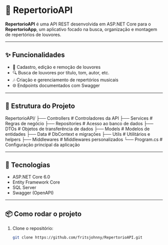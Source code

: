 # 🎵 RepertorioAPI

**RepertorioAPI** é uma API REST desenvolvida em ASP.NET Core para o **RepertorioApp**, um aplicativo focado na busca, organização e montagem de repertórios de louvores.

---

## ✨ Funcionalidades

- 📄 Cadastro, edição e remoção de louvores
- 🔍 Busca de louvores por título, tom, autor, etc.
- 🎶 Criação e gerenciamento de repertórios musicais
- 🌐 Endpoints documentados com Swagger

---

## 🧱 Estrutura do Projeto

RepertorioAPI/
├── Controllers # Controladores da API
├── Services # Regras de negócio
├── Repositories # Acesso ao banco de dados
├── DTOs # Objetos de transferência de dados
├── Models # Modelos de entidades
├── Data # DbContext e migrações
├── Utils # Utilitários e helpers
├── Middlewares # Middlewares personalizados
└── Program.cs # Configuração principal da aplicação

---

## 🚀 Tecnologias

- ASP.NET Core 6.0
- Entity Framework Core
- SQL Server
- Swagger (OpenAPI)

---

## 📦 Como rodar o projeto

1. Clone o repositório:
   ```bash
   git clone https://github.com/fritsjohnny/RepertorioAPI.git
